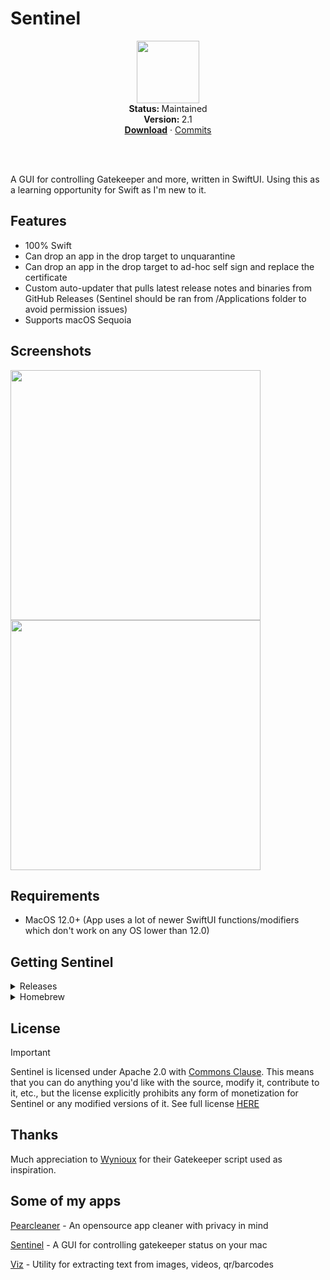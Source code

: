 # Sentinel
<p align="center">
  <img src="https://github.com/alienator88/Sentinel/assets/6263626/2c3d699d-eea6-49db-8a7d-cc66e0ce9b97" width="100" height="100" />
   <br />
   <strong>Status: </strong>Maintained 
   <br />
   <strong>Version: </strong>2.1
   <br />
   <a href="https://github.com/alienator88/Sentinel/releases"><strong>Download</strong></a>
    · 
   <a href="https://github.com/alienator88/Sentinel/commits">Commits</a>
   <br />
   <br />
</p>
</br>

A GUI for controlling Gatekeeper and more, written in SwiftUI. Using this as a learning opportunity for Swift as I'm new to it.


## Features
- 100% Swift
- Can drop an app in the drop target to unquarantine
- Can drop an app in the drop target to ad-hoc self sign and replace the certificate
- Custom auto-updater that pulls latest release notes and binaries from GitHub Releases (Sentinel should be ran from /Applications folder to avoid permission issues)
- Supports macOS Sequoia



## Screenshots

<img src="https://github.com/alienator88/Sentinel/assets/6263626/43a8bab1-9bb1-40b2-82ce-62c91b57e066" align="left" width="400" />

<img src="https://github.com/alienator88/Sentinel/assets/6263626/7cbf2e86-e73c-49d6-9fca-cfeb0273bab2" align="center" width="400" />


## Requirements
- MacOS 12.0+ (App uses a lot of newer SwiftUI functions/modifiers which don't work on any OS lower than 12.0)

## Getting Sentinel

<details>
  <summary>Releases</summary>

> Pre-compiled, always up-to-date versions are available from my releases page.
</details>

<details>
  <summary>Homebrew</summary>
   
> Execute the following command to install via Homebrew:
```
brew install alienator88/homebrew-cask/sentinel-app
```
</details>


## License
> [!IMPORTANT]
> Sentinel is licensed under Apache 2.0 with [Commons Clause](https://commonsclause.com/). This means that you can do anything you'd like with the source, modify it, contribute to it, etc., but the license explicitly prohibits any form of monetization for Sentinel or any modified versions of it. See full license [HERE](https://github.com/alienator88/Sentinel/blob/main/LICENSE.md)
> 

## Thanks

Much appreciation to [Wynioux]([https://freemacsoft.net/appcleaner/](https://github.com/wynioux/macOS-GateKeeper-Helper)) for their Gatekeeper script used as inspiration.

## Some of my apps

[Pearcleaner](https://github.com/alienator88/Pearcleaner) - An opensource app cleaner with privacy in mind

[Sentinel](https://github.com/alienator88/Sentinel) - A GUI for controlling gatekeeper status on your mac

[Viz](https://github.com/alienator88/Viz) - Utility for extracting text from images, videos, qr/barcodes
